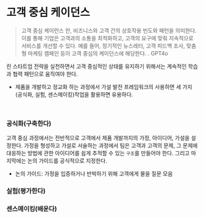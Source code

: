 # 고객 중심 케이던스
> 고객 중심 케이런스 란, 비즈니스와 고객 간의 상호작용 빈도와 패턴을 의미한다. 이를 통해 기업은 고객과의 소통을 최적화하고, 고객의 요구에 맞춰 지속적으로 서비스를 개선할 수 있다. 예를 들어, 정기적인 뉴스레터, 고객 피드백 조사, 맞춤형 마케팅 캠페인 등이 고객 중심의 케이던스에 해당한다. . GPT4o

린 스타트업 전략을 실천하면서 고객 중심적인 상태를 유지하기 위해서는 계속적인 학습과 협력 패턴으로 움직여야 한다.

- 제품을 개발하고 정교화 하는 과정에서 가설 발전 프레임워크의 사용하면 세 가지(공식화, 실험, 센스메이킹)작업을 활용하면 유용하다.

<br>

### 공식화(구축한다)

고객 중심 과정에서는 전반적으로 고객에서 제품 개발까지의 가정, 아이디어, 가설을 설정한다. 가정을 형성하고 가설로 서술하는 과정에서 팀은 고객과 고객의 문제, 그 문제에 대응하는 방법에 관한 아이디어를 쉽게 추적할 수 있는 `구조`를 만들어야 한다. 그리고 마지막에는 논의 가이드를 공식적으로 지정한다.

- 논의 가이드: 가정을 입증하거나 반박하기 위해 고객에게 물을 질문 모음

### 실험(평가한다)

### 센스메이킹(배운다)
